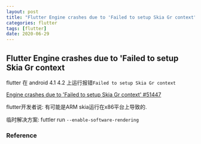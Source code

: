 ```yaml
---
layout: post
title: "Flutter Engine crashes due to 'Failed to setup Skia Gr context"
categories: flutter
tags: [flutter]
date: 2020-06-29
---
```


## Flutter Engine crashes due to 'Failed to setup Skia Gr context

flutter 在 android 4.1 4.2 上运行报错`Failed to setup Skia Gr context`

[Engine crashes due to 'Failed to setup Skia Gr context' #51447](https://github.com/flutter/flutter/issues/51447)

flutter开发者说: 有可能是ARM skia运行在x86平台上导致的.

临时解决方案: futtler run `--enable-software-rendering`

### Reference
